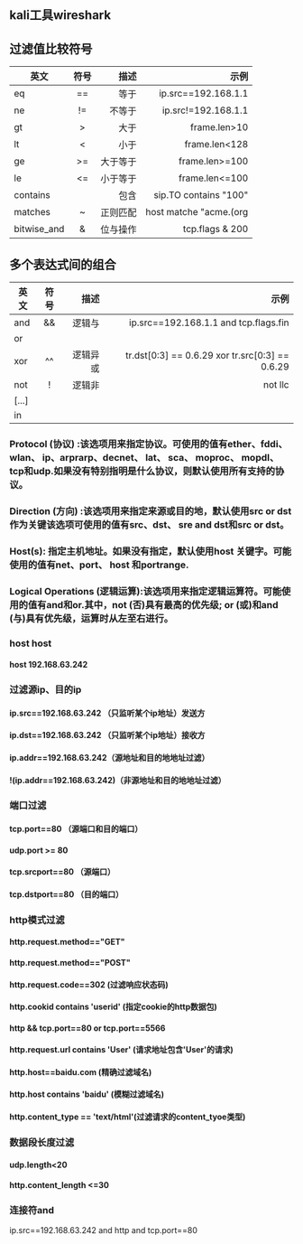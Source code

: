 
## kali工具wireshark

## 过滤值比较符号
英文|符号|描述|示例
--|:--:|--:|--:
eq|==|等于|ip.src==192.168.1.1
ne|!=|不等于|ip.src!=192.168.1.1
gt|>|大于|frame.len>10
lt|<|小于|frame.len<128
ge|>=|大于等于|frame.len>=100
le|<=|小于等于|frame.len<=100
contains| |包含|sip.TO contains "100"
matches|~|正则匹配|host matche "acme\.(org|com|net)"
bitwise_and|&|位与操作|tcp.flags & 200

## 多个表达式间的组合
英文|符号|描述|示例
--|:--:|--:|--:
and|&&|逻辑与|ip.src==192.168.1.1 and tcp.flags.fin
or||||逻辑或|ip.src==192.168.1.1 or ip.src==192.168.1.2
xor|^^|逻辑异或|tr.dst[0:3] == 0.6.29 xor tr.src[0:3] == 0.6.29
not|!|逻辑非|not llc
[...]| | |
in| | | 


### Protocol (协议) :该选项用来指定协议。可使用的值有ether、fddi、 wlan、 ip、arprarp、decnet、 lat、 sca、 moproc、 mopdl、 tcp和udp.如果没有特别指明是什么协议，则默认使用所有支持的协议。
### Direction (方向) :该选项用来指定来源或目的地，默认使用src or dst作为关键该选项可使用的值有src、dst、 sre and dst和src or dst。
### Host(s): 指定主机地址。如果没有指定，默认使用host 关键字。可能使用的值有net、port、 host 和portrange.
### Logical Operations (逻辑运算):该选项用来指定逻辑运算符。可能使用的值有and和or.其中，not (否)具有最高的优先级; or (或)和and (与)具有优先级，运算时从左至右进行。

### host host
#### host 192.168.63.242

### 过滤源ip、目的ip
#### ip.src==192.168.63.242 （只监听某个ip地址）发送方
#### ip.dst==192.168.63.242 （只监听某个ip地址）接收方
#### ip.addr==192.168.63.242（源地址和目的地地址过滤）
#### !(ip.addr==192.168.63.242)（非源地址和目的地地址过滤）

### 端口过滤
#### tcp.port==80     （源端口和目的端口）
#### udp.port >= 80  
#### tcp.srcport==80  （源端口）
#### tcp.dstport==80  （目的端口）

### http模式过滤
#### http.request.method=="GET"
#### http.request.method=="POST"
#### http.request.code==302 (过滤响应状态码)
#### http.cookid contains 'userid' (指定cookie的http数据包)
#### http && tcp.port==80 or tcp.port==5566
#### http.request.url contains 'User' (请求地址包含'User'的请求)
#### http.host==baidu.com (精确过滤域名)
#### http.host contains 'baidu' (模糊过滤域名)
#### http.content_type == 'text/html'(过滤请求的content_tyoe类型)

### 数据段长度过滤
#### udp.length<20
#### http.content_length <=30

### 连接符and
ip.src==192.168.63.242 and http and tcp.port==80
